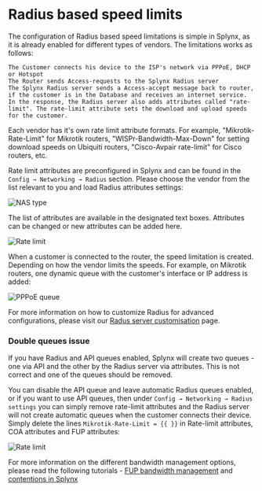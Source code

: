 Radius based speed limits
==========

The configuration of Radius based speed limitations is simple in Splynx, as it is already enabled for different types of vendors. The limitations works as follows:

    The Customer connects his device to the ISP's network via PPPoE, DHCP or Hotspot
    The Router sends Access-requests to the Splynx Radius server
    The Splynx Radius server sends a Access-accept message back to router, if the customer is in the Database and receives an internet service. In the response, the Radius server also adds attributes called "rate-limit". The rate-limit attribute sets the download and upload speeds for the customer.

Each vendor has it's own rate limit attribute formats. For example, "Mikrotik-Rate-Limit" for Mikrotik routers, "WISPr-Bandwidth-Max-Down" for setting download speeds on Ubiquiti routers, "Cisco-Avpair rate-limit" for Cisco routers, etc.

Rate limit attributes are preconfigured in Splynx and can be found in the `Config → Networking → Radius` section. Please choose the vendor from the list relevant to you and load Radius attributes settings:

![NAS type](nas_type.png)


The list of attributes are available in the designated text boxes. Attributes can be changed or new attributes can be added here.

![Rate limit](rate_limit.png)

When a customer is connected to the router, the speed limitation is created. Depending on how the vendor limits the speeds. For example, on Mikrotik routers, one dynamic queue with the customer's interface or IP address is added:

![PPPoE queue](PPPoE_queue.png)


For more information on how to customize Radius for advanced configurations, please visit our  [Radus server customisation](networking/radius_customization/radius_customization.md) page.


### Double queues issue

If you have Radius and API queues enabled, Splynx will create two queues - one via API and the other by the Radius server via attributes. This is not correct and one of the queues should be removed.

You can disable the API queue and leave automatic Radius queues enabled, or if you want to use API queues, then under `Config → Networking → Radius settings` you can simply remove rate-limit attributes and the Radius server will not create automatic queues when the customer connects their device. Simply delete the lines `Mikrotik-Rate-Limit = {{ }}` in Rate-limit attributes, COA attributes and FUP attributes:

![Rate limit](remove_ratelimit.png)


For more information on the different bandwidth management options, please read the following tutorials - [FUP bandwidth management](networking/bandwidth_management/fup/fup.md) and [contentions in Splynx](networking/bandwidth_management/contentions/contentions.md)
